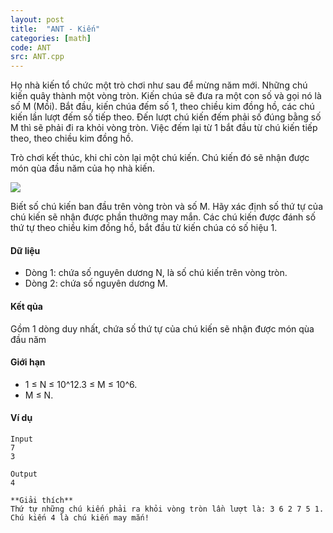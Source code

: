 ```yaml
---
layout: post
title:  "ANT - Kiến"
categories: [math]
code: ANT
src: ANT.cpp
---
```



Họ nhà kiến tổ chức một trò chơi như sau để mừng năm mới. Những chú kiến quây thành một vòng tròn. Kiến chúa sẽ đưa ra một con số và gọi nó là số M (Mồi). Bắt đầu, kiến chúa đếm số 1, theo chiều kim đồng hồ, các chú kiến lần lượt đếm số tiếp theo. Đến lượt chú kiến đếm phải số đúng bằng số M thì sẽ phải đi ra khỏi vòng tròn. Việc đếm lại từ 1 bắt đầu từ chú kiến tiếp theo, theo chiều kim đồng hồ.

Trò chơi kết thúc, khi chỉ còn lại một chú kiến. Chú kiến đó sẽ nhận được món qùa đầu năm của họ nhà kiến.

![](http://vn.spoj.com/VM08/content/ANT.gif)

Biết số chú kiến ban đầu trên vòng tròn và số M. Hãy xác định số thứ tự của chú kiến sẽ nhận được phần thưởng may mắn. Các chú kiến được đánh số thứ tự theo chiều kim đồng hồ, bắt đầu từ kiến chúa có số hiệu 1.

#### Dữ liệu

* Dòng 1: chứa số nguyên dương N, là số chú kiến trên vòng tròn.
* Dòng 2: chứa số nguyên dương M.

#### Kết qủa

Gồm 1 dòng duy nhất, chứa số thứ tự của chú kiến sẽ nhận được món qùa đầu năm

#### Giới hạn

* 1 ≤ N ≤ 10^12.3 ≤ M ≤ 10^6.
* M ≤ N.

#### Ví dụ

```
Input
7 
3

Output
4

**Giải thích**
Thứ tự những chú kiến phải ra khỏi vòng tròn lần lượt là: 3 6 2 7 5 1.
Chú kiến 4 là chú kiến may mắn!
```

<!--more-->

